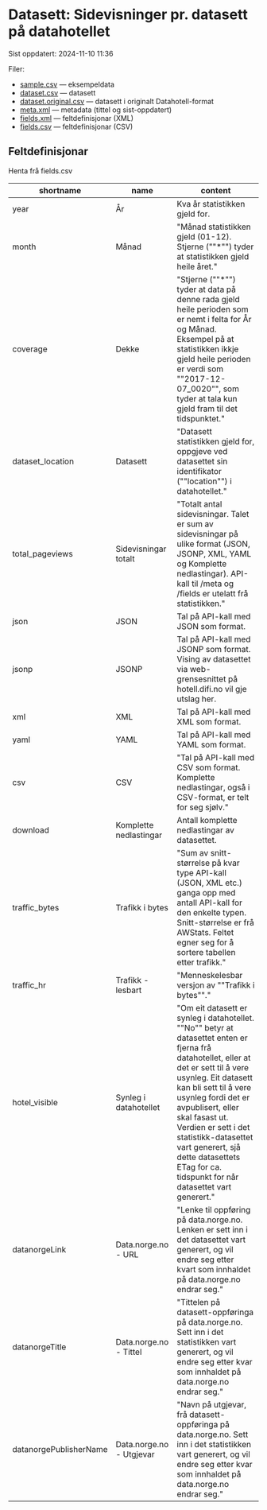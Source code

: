 # Datasett: 	Sidevisninger pr. datasett på datahotellet
 Sist oppdatert: 2024-11-10 11:36

 Filer:
 - [sample.csv](sample.csv) — eksempeldata
 - [dataset.csv](dataset.csv) — datasett
 - [dataset.original.csv](dataset.original.csv) — datasett i originalt Datahotell-format
 - [meta.xml](meta.xml) — metadata (tittel og sist-oppdatert)
 - [fields.xml](fields.xml) — feltdefinisjonar (XML)
 - [fields.csv](fields.csv) — feltdefinisjonar (CSV)


## Feltdefinisjonar
Henta frå fields.csv

| shortname | name | content |
| --- | --- | --- |
| year | År | Kva år statistikken gjeld for. |
| month | Månad | "Månad statistikken gjeld (01-12). Stjerne (""*"") tyder at statistikken gjeld heile året." |
| coverage | Dekke | "Stjerne (""*"") tyder at data på denne rada gjeld heile perioden som er nemt i felta for År og Månad. Eksempel på at statistikken ikkje gjeld heile perioden er verdi som ""2017-12-07_0020"", som tyder at tala kun gjeld fram til det tidspunktet." |
| dataset_location | Datasett | "Datasett statistikken gjeld for, oppgjeve ved datasettet sin identifikator (""location"") i datahotellet." |
| total_pageviews | Sidevisningar totalt | "Totalt antal sidevisningar. Talet er sum av sidevisningar på ulike format (JSON, JSONP, XML, YAML og Komplette nedlastingar). API-kall til /meta og /fields er utelatt frå statistikken." |
| json | JSON | Tal på API-kall med JSON som format. |
| jsonp | JSONP | Tal på API-kall med JSONP som format. Vising av datasettet via web-grensesnittet på hotell.difi.no vil gje utslag her. |
| xml | XML | Tal på API-kall med XML som format. |
| yaml | YAML | Tal på API-kall med YAML som format. |
| csv | CSV | "Tal på API-kall med CSV som format. Komplette nedlastingar, også i CSV-format, er telt for seg sjølv." |
| download | Komplette nedlastingar | Antall komplette nedlastingar av datasettet. |
| traffic_bytes | Trafikk i bytes | "Sum av snitt-størrelse på kvar type API-kall (JSON, XML etc.) ganga opp med antall API-kall for den enkelte typen. Snitt-størrelse er frå AWStats. Feltet egner seg for å sortere tabellen etter trafikk." |
| traffic_hr | Trafikk - lesbart | "Menneskelesbar versjon av ""Trafikk i bytes""." |
| hotel_visible | Synleg i datahotellet | "Om eit datasett er synleg i datahotellet. ""No"" betyr at datasettet enten er fjerna frå datahotellet, eller at det er sett til å vere usynleg. Eit datasett kan bli sett til å vere usynleg fordi det er avpublisert, eller skal fasast ut. Verdien er sett i det statistikk-datasettet vart generert, sjå dette datasettets ETag for ca. tidspunkt for når datasettet vart generert." |
| datanorgeLink | Data.norge.no - URL | "Lenke til oppføring på data.norge.no. Lenken er sett inn i det datasettet vart generert, og vil endre seg etter kvart som innhaldet på data.norge.no endrar seg." |
| datanorgeTitle | Data.norge.no - Tittel | "Tittelen på datasett-oppføringa på data.norge.no. Sett inn i det statistikken vart generert, og vil endre seg etter kvar som innhaldet på data.norge.no endrar seg." |
| datanorgePublisherName | Data.norge.no - Utgjevar | "Navn på utgjevar, frå datasett-oppføringa på data.norge.no. Sett inn i det statistikken vart generert, og vil endre seg etter kvar som innhaldet på data.norge.no endrar seg." |
